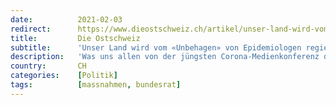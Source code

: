 ```yaml
---
date:          2021-02-03
redirect:      https://www.dieostschweiz.ch/artikel/unser-land-wird-vom-unbehagen-von-epidemiologen-regiert-Yro736V
title:         Die Ostschweiz
subtitle:      'Unser Land wird vom «Unbehagen» von Epidemiologen regiert'
description:   'Was uns allen von der jüngsten Corona-Medienkonferenz des Bundesrats bleiben sollte: Es sieht zwar alles besser aus, aber es darf wohl um keinen Preis einfach besser sein. Die Epidemiologen empfinden immer noch «Unbehagen». Und jetzt?'
country:       CH
categories:    [Politik]
tags:          [massnahmen, bundesrat]
---
```

